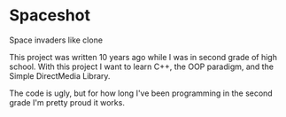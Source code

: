 Spaceshot
=========

Space invaders like clone

This project was written 10 years ago while I was in second grade of high school.
With this project I want to learn C++, the OOP paradigm, and the Simple DirectMedia Library.

The code is ugly, but for how long I've been programming in the second grade I'm pretty proud it works.

